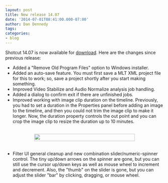 ```yaml
---
layout: post
title: New release 14.07
date: '2014-07-01T08:41:00.000-07:00'
author: Dan Dennedy
tags: 
categories:
- blog
---
```


Shotcut 14.07 is now available for <a href="http://www.shotcut.org/bin/view/Shotcut/Download">download</a>. Here are the changes since previous release:<br>
<ul><li>Added a "Remove Old Program Files" option to Windows installer.</li><li>Added an auto-save feature. You must first save a MLT XML project file for this to work; so, save a project shortly after you start making something.</li><li>Improved Video Stabilize and Audio Normalize analysis job handling.</li><li>Added a dialog to confirm exit if there are unfinished jobs.</li><li>Improved working with image clip duration on the timeline. Previously, you had to set a duration in the Properties panel before adding an image to the timeline, and then you could not trim the image clip to make it longer. Now, the duration property controls the out point and you can crop the image clip to resize the duration up to 10 minutes.</li></ul><br>
<div style="text-align: center;"><div class="separator" style="clear: both; text-align: center;"><a href="http://2.bp.blogspot.com/--q8ns_Pgx2U/U8Yd4dkweuI/AAAAAAAAFU8/O8zgVtXVW2E/s1600/SliderSpinner.png" imageanchor="1" style="margin-left: 1em; margin-right: 1em;"><img border="0" src="http://2.bp.blogspot.com/--q8ns_Pgx2U/U8Yd4dkweuI/AAAAAAAAFU8/O8zgVtXVW2E/s1600/SliderSpinner.png" height="23" width="320" /></a></div></div><br>
<ul><li>Filter UI general cleanup and new combination slider/numeric-spinner control. The tiny up/down arrows on the spinner are gone, but you can still use the cursor up/down keys as well as mouse wheel to increment and decrement. Also, the "thumb" on the slider is gone, but you can adjust the slider "bar" by clicking, dragging, or mouse wheel.</li></ul>